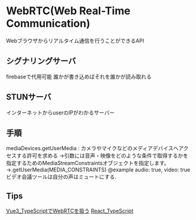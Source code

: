# WebRTC(Web Real-Time Communication)

Webブラウザからリアルタイム通信を行うことができるAPI

## シグナリングサーバ
firebaseで代用可能
誰かが書き込めばそれを誰かが読み取れる

## STUNサーバ
インターネットからuserのIPがわかるサーバー


## 手順

mediaDevices.getUserMedia : カメラやマイクなどのメディアデバイスへアクセスする許可を求める
→引数には音声・映像をどのような条件で取得するかを指定するためのMediaStreamConstraintsオブジェクトを指定します。
→.getUserMedia(MEDIA_CONSTRAINTS) @example audio: true, video: true
ビデオ会議ツールは自分の声はミュートにする.


## Tips


[Vue3_TypeScriptでWebRTCを扱う](https://tec.tecotec.co.jp/entry/2021/07/02/090000)
[React_TypeScript](https://qiita.com/watanabeso/items/028800170aa17789b26e)

